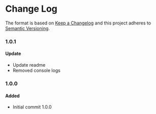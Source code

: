 # Change Log

The format is based on [Keep a Changelog](http://keepachangelog.com/)
and this project adheres to [Semantic Versioning](http://semver.org/).

### 1.0.1

#### Update

- Update readme
- Removed console logs

### 1.0.0

#### Added

- Initial commit 1.0.0
